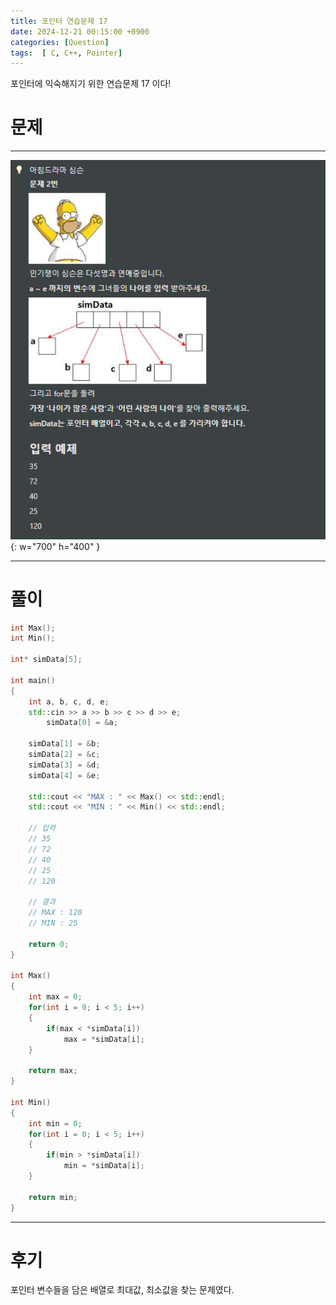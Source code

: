 ```yaml
---
title: 포인터 연습문제 17
date: 2024-12-21 00:15:00 +0900
categories: [Question]  
tags:  [ C, C++, Pointer]
---
```


포인터에 익숙해지기 위한 연습문제 17 이다!

# 문제   
---------------------------------------

![Desktop View](/assets/img/Pointer20.png){: w="700" h="400" }
    
---------------------------------------

# 풀이

```c++
int Max();
int Min();

int* simData[5];

int main()
{
    int a, b, c, d, e;
    std::cin >> a >> b >> c >> d >> e;
    	simData[0] = &a;

    simData[1] = &b;
    simData[2] = &c;
    simData[3] = &d;
    simData[4] = &e;
    
    std::cout << "MAX : " << Max() << std::endl;
    std::cout << "MIN : " << Min() << std::endl;

    // 입력
    // 35
    // 72
    // 40
    // 25
    // 120

    // 결과
    // MAX : 120
    // MIN : 25

    return 0;
}

int Max()
{
    int max = 0;
    for(int i = 0; i < 5; i++)
    {
        if(max < *simData[i])
            max = *simData[i];
    }

    return max;
}

int Min()
{
    int min = 0;
    for(int i = 0; i < 5; i++)
    {
        if(min > *simData[i])
            min = *simData[i];
    }

    return min;
}
```

---------------------------------------

# 후기

포인터 변수들을 담은 배열로 최대값, 최소값을 찾는 문제였다.

